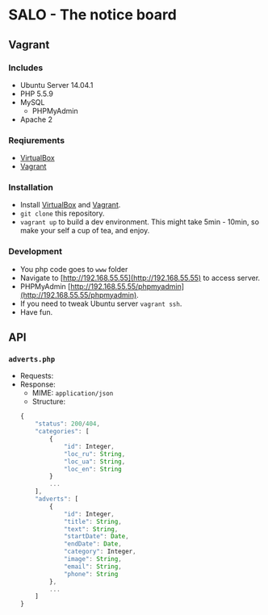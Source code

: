 SALO - The notice board
====

## Vagrant
### Includes
 * Ubuntu Server 14.04.1
 * PHP 5.5.9
 * MySQL
    + PHPMyAdmin
 * Apache 2

### Reqiurements

 * [VirtualBox](https://www.virtualbox.org/wiki/Downloads)
 * [Vagrant](https://www.vagrantup.com/downloads.html)

### Installation
 
 * Install [VirtualBox](https://www.virtualbox.org/wiki/Downloads) and [Vagrant](https://www.vagrantup.com/downloads.html).
 * `git clone` this repository.
 * `vagrant up` to build a dev environment. This might take 5min - 10min, so make your self a cup of tea, and enjoy.

### Development

 * You php code goes to `www` folder
 * Navigate to [http://192.168.55.55](http://192.168.55.55) to access server.
 * PHPMyAdmin [http://192.168.55.55/phpmyadmin](http://192.168.55.55/phpmyadmin).
 * If you need to tweak Ubuntu server `vagrant ssh`.
 * Have fun.

## API

### `adverts.php`
 + Requests: 
 + Response:
    + MIME: `application/json`
    + Structure:
    ```js
    {
        "status": 200/404,
        "categories": [
            {
                "id": Integer,
                "loc_ru": String,
                "loc_ua": String,
                "loc_en": String
            }
            ...
        ],
        "adverts": [
            {
                "id": Integer,
                "title": String,
                "text": String,
                "startDate": Date,
                "endDate": Date,
                "category": Integer,
                "image": String,
                "email": String,
                "phone": String
            },
            ...
        ]
    }
    ```